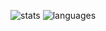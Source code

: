 ![stats](https://github-readme-stats-theta-henna.vercel.app/api?username=mastidermast&show_icons=true&hide_border=true&hide_title=true&include_all_commits=true&count_private=true&bg_color=0d1117&text_color=f0f6fc&hide_border=true)
![languages](https://github-readme-stats-theta-henna.vercel.app/api/top-langs/?username=mastidermast&hide=Python,Roff&hide_title=true&bg_color=0d1117&text_color=f0f6fc&hide_border=true)
